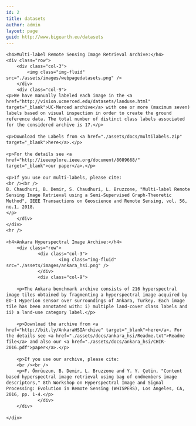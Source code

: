 ```yaml
---
id: 2
title: datasets
author: admin
layout: page
guid: http://www.bigearth.eu/datasets
---
```

<div class="bg-faded p-4 my-4">
	<div class="bg-faded p-4 my-4">
	
	<h4>Multi-label Remote Sensing Image Retrieval Archive:</h4>
 	<div class="row">
		<div class="col-3">
			<img class="img-fluid" src="./assets/images/webpagedatasets.png" />
		</div>
		<div class="col-9">
	<p>We have manually labeled each image in the <a href="http://vision.ucmerced.edu/datasets/landuse.html" target="_blank">UC-Merced archive</a> with one or more (maximum seven) labels based on visual inspection in order to create the ground reference data. The total number of distinct class labels associated for the considered archive is 17.</p>  

	<p>Download the Labels from <a href="./assets/docs/multilabels.zip" target="_blank">here</a>.</p>
 
	<p>For the details see <a href="http://ieeexplore.ieee.org/document/8089668/" target="_blank">our paper</a>.</p>

	<p>If you use our multi-labels, please cite: 
	<br /><br />
	B. Chaudhuri, B. Demir, S. Chaudhuri, L. Bruzzone, "Multi-label Remote Sensing Image Retrieval using a Semi-Supervised Graph-Theoretic Method", IEEE Transactions on Geoscience and Remote Sensing, vol. 56, no.1, 2018. 
	</p>
		</div>
	</div>
	<hr />

	<h4>Ankara Hyperspectral Image Archive:</h4>
        <div class="row">
                <div class="col-3">
                        <img class="img-fluid" src="./assets/images/ankara_hsi.png" />
                </div>
                <div class="col-9">

		<p>The Ankara benchmark archive consists of 216 hyperspectral image tiles obtained by fragmenting a hyperspectral image acquired by EO-1 Hyperion sensor over surroundings of Ankara, Turkey. Each image tile has been annotated with: i) multiple land-cover class labels and ii) a land-use category label.</p> 

		<p>Download the archive from <a href="http://bit.ly/AnkaraHSIArchive" target="_blank">here</a>. For the details see <a href="./assets/docs/ankara_hsi/Readme.txt">Readme file</a> and also our <a href="./assets/docs/ankara_hsi/CHIR-2016.pdf">paper</a>.</p>
		
		<p>If you use our archive, please cite:
		<br /><br />
		<p>F. Ömrüuzun, B. Demir, L. Bruzzone and Y. Y. Çetin, "Content based hyperspectral image retrieval using bag of endmembers image descriptors," 8th Workshop on Hyperspectral Image and Signal Processing: Evolution in Remote Sensing (WHISPERS), Los Angeles, CA, 2016, pp. 1-4.</p>
                </div>
        </div>

	</div>
</div>